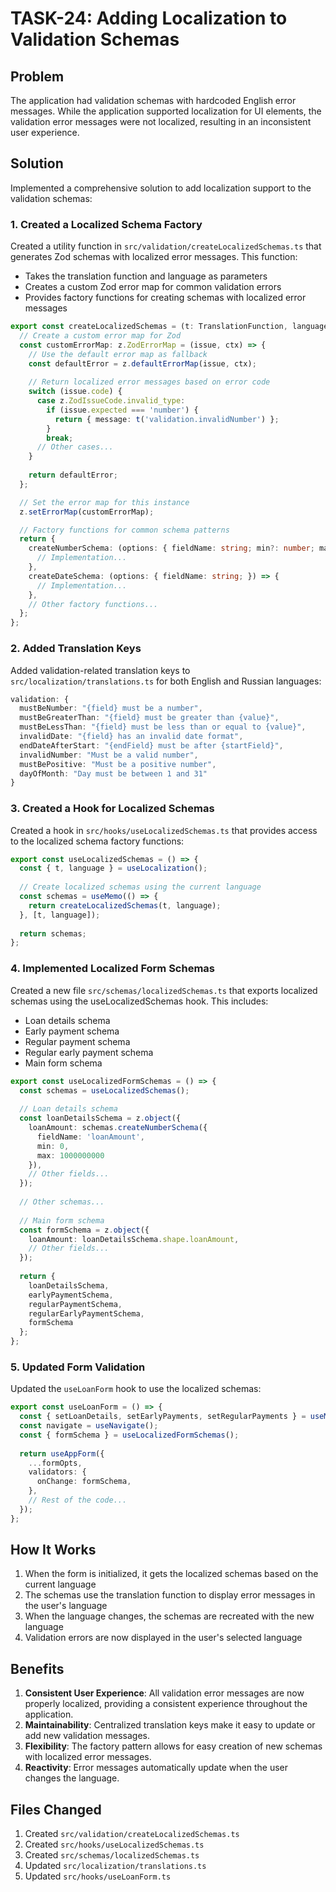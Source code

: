 # TASK-24: Adding Localization to Validation Schemas

## Problem

The application had validation schemas with hardcoded English error messages. While the application supported localization for UI elements, the validation error messages were not localized, resulting in an inconsistent user experience.

## Solution

Implemented a comprehensive solution to add localization support to the validation schemas:

### 1. Created a Localized Schema Factory

Created a utility function in `src/validation/createLocalizedSchemas.ts` that generates Zod schemas with localized error messages. This function:
- Takes the translation function and language as parameters
- Creates a custom Zod error map for common validation errors
- Provides factory functions for creating schemas with localized error messages

```typescript
export const createLocalizedSchemas = (t: TranslationFunction, language: SupportedLanguage) => {
  // Create a custom error map for Zod
  const customErrorMap: z.ZodErrorMap = (issue, ctx) => {
    // Use the default error map as fallback
    const defaultError = z.defaultErrorMap(issue, ctx);
    
    // Return localized error messages based on error code
    switch (issue.code) {
      case z.ZodIssueCode.invalid_type:
        if (issue.expected === 'number') {
          return { message: t('validation.invalidNumber') };
        }
        break;
      // Other cases...
    }
    
    return defaultError;
  };

  // Set the error map for this instance
  z.setErrorMap(customErrorMap);

  // Factory functions for common schema patterns
  return {
    createNumberSchema: (options: { fieldName: string; min?: number; max?: number; }) => {
      // Implementation...
    },
    createDateSchema: (options: { fieldName: string; }) => {
      // Implementation...
    },
    // Other factory functions...
  };
};
```

### 2. Added Translation Keys

Added validation-related translation keys to `src/localization/translations.ts` for both English and Russian languages:

```typescript
validation: {
  mustBeNumber: "{field} must be a number",
  mustBeGreaterThan: "{field} must be greater than {value}",
  mustBeLessThan: "{field} must be less than or equal to {value}",
  invalidDate: "{field} has an invalid date format",
  endDateAfterStart: "{endField} must be after {startField}",
  invalidNumber: "Must be a valid number",
  mustBePositive: "Must be a positive number",
  dayOfMonth: "Day must be between 1 and 31"
}
```

### 3. Created a Hook for Localized Schemas

Created a hook in `src/hooks/useLocalizedSchemas.ts` that provides access to the localized schema factory functions:

```typescript
export const useLocalizedSchemas = () => {
  const { t, language } = useLocalization();
  
  // Create localized schemas using the current language
  const schemas = useMemo(() => {
    return createLocalizedSchemas(t, language);
  }, [t, language]);
  
  return schemas;
};
```

### 4. Implemented Localized Form Schemas

Created a new file `src/schemas/localizedSchemas.ts` that exports localized schemas using the useLocalizedSchemas hook. This includes:
- Loan details schema
- Early payment schema
- Regular payment schema
- Regular early payment schema
- Main form schema

```typescript
export const useLocalizedFormSchemas = () => {
  const schemas = useLocalizedSchemas();
  
  // Loan details schema
  const loanDetailsSchema = z.object({
    loanAmount: schemas.createNumberSchema({
      fieldName: 'loanAmount',
      min: 0,
      max: 1000000000
    }),
    // Other fields...
  });
  
  // Other schemas...
  
  // Main form schema
  const formSchema = z.object({
    loanAmount: loanDetailsSchema.shape.loanAmount,
    // Other fields...
  });
  
  return {
    loanDetailsSchema,
    earlyPaymentSchema,
    regularPaymentSchema,
    regularEarlyPaymentSchema,
    formSchema
  };
};
```

### 5. Updated Form Validation

Updated the `useLoanForm` hook to use the localized schemas:

```typescript
export const useLoanForm = () => {
  const { setLoanDetails, setEarlyPayments, setRegularPayments } = useMortgage();
  const navigate = useNavigate();
  const { formSchema } = useLocalizedFormSchemas();
  
  return useAppForm({
    ...formOpts,
    validators: {
      onChange: formSchema,
    },
    // Rest of the code...
  });
};
```

## How It Works

1. When the form is initialized, it gets the localized schemas based on the current language
2. The schemas use the translation function to display error messages in the user's language
3. When the language changes, the schemas are recreated with the new language
4. Validation errors are now displayed in the user's selected language

## Benefits

1. **Consistent User Experience**: All validation error messages are now properly localized, providing a consistent experience throughout the application.
2. **Maintainability**: Centralized translation keys make it easy to update or add new validation messages.
3. **Flexibility**: The factory pattern allows for easy creation of new schemas with localized error messages.
4. **Reactivity**: Error messages automatically update when the user changes the language.

## Files Changed

1. Created `src/validation/createLocalizedSchemas.ts`
2. Created `src/hooks/useLocalizedSchemas.ts`
3. Created `src/schemas/localizedSchemas.ts`
4. Updated `src/localization/translations.ts`
5. Updated `src/hooks/useLoanForm.ts`
